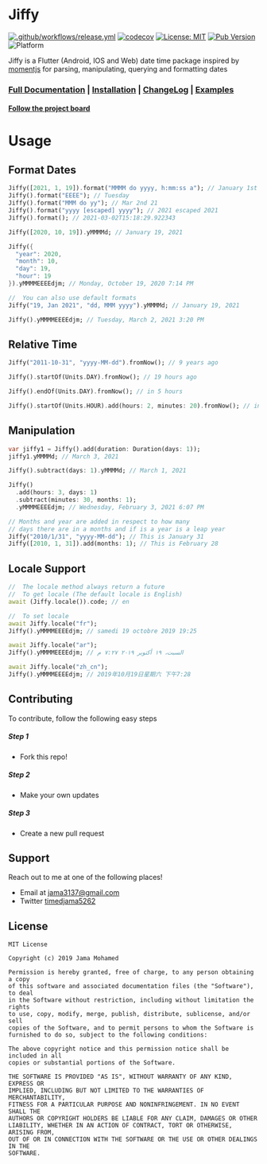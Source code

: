 # Jiffy

[![.github/workflows/release.yml](https://github.com/jama5262/jiffy/actions/workflows/release.yml/badge.svg)](https://github.com/jama5262/jiffy/actions/workflows/release.yml)
[![codecov](https://codecov.io/gh/jama5262/jiffy/branch/master/graph/badge.svg?token=Z2EGVUGWTE)](https://codecov.io/gh/jama5262/jiffy)
[![License: MIT](https://img.shields.io/badge/License-MIT-yellow.svg)](https://opensource.org/licenses/MIT)
[![Pub Version](https://img.shields.io/badge/pub-v5.0.1-blue)](https://pub.dev/packages/jiffy)
![Platform](https://img.shields.io/badge/platform-flutter%7Cweb%7Cdart%20vm-orange)

Jiffy is a Flutter (Android, IOS and Web) date time package inspired by [momentjs](https://momentjs.com/) for parsing, manipulating, querying and formatting dates

### [Full Documentation](doc) | [Installation](https://pub.dev/packages/jiffy#-installing-tab-) | [ChangeLog](https://pub.dev/packages/jiffy#-changelog-tab-) | [Examples](https://pub.dev/packages/jiffy#-example-tab-)

#### [Follow the project board](https://github.com/jama5262/jiffy/projects/1)

# Usage

## Format Dates
```dart
Jiffy([2021, 1, 19]).format("MMMM do yyyy, h:mm:ss a"); // January 1st 2021, 12:00:00 AM
Jiffy().format("EEEE"); // Tuesday
Jiffy().format("MMM do yy"); // Mar 2nd 21
Jiffy().format("yyyy [escaped] yyyy"); // 2021 escaped 2021
Jiffy().format(); // 2021-03-02T15:18:29.922343

Jiffy([2020, 10, 19]).yMMMMd; // January 19, 2021

Jiffy({
  "year": 2020,
  "month": 10,
  "day": 19,
  "hour": 19
}).yMMMMEEEEdjm; // Monday, October 19, 2020 7:14 PM

//  You can also use default formats
Jiffy("19, Jan 2021", "dd, MMM yyyy").yMMMMd; // January 19, 2021

Jiffy().yMMMMEEEEdjm; // Tuesday, March 2, 2021 3:20 PM
```

## Relative Time
```dart
Jiffy("2011-10-31", "yyyy-MM-dd").fromNow(); // 9 years ago

Jiffy().startOf(Units.DAY).fromNow(); // 19 hours ago

Jiffy().endOf(Units.DAY).fromNow(); // in 5 hours

Jiffy().startOf(Units.HOUR).add(hours: 2, minutes: 20).fromNow(); // in 2 hours
```

## Manipulation

```dart
var jiffy1 = Jiffy().add(duration: Duration(days: 1));
jiffy1.yMMMMd; // March 3, 2021

Jiffy().subtract(days: 1).yMMMMd; // March 1, 2021

Jiffy()
  .add(hours: 3, days: 1)
  .subtract(minutes: 30, months: 1);
  .yMMMMEEEEdjm; // Wednesday, February 3, 2021 6:07 PM

// Months and year are added in respect to how many 
// days there are in a months and if is a year is a leap year
Jiffy("2010/1/31", "yyyy-MM-dd"); // This is January 31
Jiffy([2010, 1, 31]).add(months: 1); // This is February 28
```

## Locale Support
```dart
//  The locale method always return a future
//  To get locale (The default locale is English)
await (Jiffy.locale()).code; // en

//  To set locale
await Jiffy.locale("fr");
Jiffy().yMMMMEEEEdjm; // samedi 19 octobre 2019 19:25

await Jiffy.locale("ar");
Jiffy().yMMMMEEEEdjm; // السبت، ١٩ أكتوبر ٢٠١٩ ٧:٢٧ م

await Jiffy.locale("zh_cn");
Jiffy().yMMMMEEEEdjm; // 2019年10月19日星期六 下午7:28
```

## Contributing

To contribute, follow the following easy steps

##### Step 1

- Fork this repo!

##### Step 2

- Make your own updates

##### Step 3

- Create a new pull request

## Support

Reach out to me at one of the following places!

- Email at jama3137@gmail.com
- Twitter [timedjama5262](https://twitter.com/timedjama5262)

## License

```
MIT License

Copyright (c) 2019 Jama Mohamed

Permission is hereby granted, free of charge, to any person obtaining a copy
of this software and associated documentation files (the "Software"), to deal
in the Software without restriction, including without limitation the rights
to use, copy, modify, merge, publish, distribute, sublicense, and/or sell
copies of the Software, and to permit persons to whom the Software is
furnished to do so, subject to the following conditions:

The above copyright notice and this permission notice shall be included in all
copies or substantial portions of the Software.

THE SOFTWARE IS PROVIDED "AS IS", WITHOUT WARRANTY OF ANY KIND, EXPRESS OR
IMPLIED, INCLUDING BUT NOT LIMITED TO THE WARRANTIES OF MERCHANTABILITY,
FITNESS FOR A PARTICULAR PURPOSE AND NONINFRINGEMENT. IN NO EVENT SHALL THE
AUTHORS OR COPYRIGHT HOLDERS BE LIABLE FOR ANY CLAIM, DAMAGES OR OTHER
LIABILITY, WHETHER IN AN ACTION OF CONTRACT, TORT OR OTHERWISE, ARISING FROM,
OUT OF OR IN CONNECTION WITH THE SOFTWARE OR THE USE OR OTHER DEALINGS IN THE
SOFTWARE.
```
